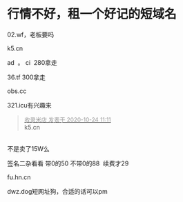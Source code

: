 # 行情不好，租一个好记的短域名


02.wf，老板要吗

k5.cn

ad&nbsp;&nbsp;。 ci&nbsp;&nbsp;280拿走<img id="aimg_LQ6q6" onclick="zoom(this, this.src, 0, 0, 0)" class="zoom" src="https://cdn.jsdelivr.net/gh/hishis/forum-master/public/images/patch.gif" onmouseover="img_onmouseoverfunc(this)" onload="thumbImg(this)" border="0" alt="" />

36.tf 300拿走

obs.cc 

321.icu有兴趣来

<div class="quote"><blockquote><font size="2"><a href="https://www.hostloc.com/forum.php?mod=redirect&amp;goto=findpost&amp;pid=9344927&amp;ptid=757816" target="_blank"><font color="#999999">收录米店 发表于 2020-10-24 11:11</font></a></font><br />
k5.cn</blockquote></div><br />
不是卖了15W么

签名二杂看看 带0的50 不带0的88&nbsp;&nbsp;续费才29

fu.hn.cn

dwz.dog短网址狗，合适的话可以pm<img src="static/image/smiley/yct/007.gif" smilieid="46" border="0" alt="" />
